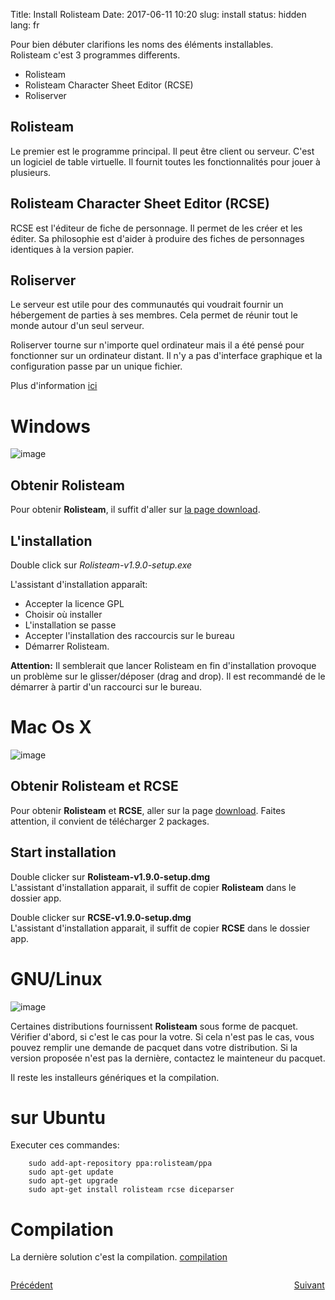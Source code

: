 Title: Install Rolisteam
Date: 2017-06-11 10:20
slug: install
status: hidden
lang: fr



Pour bien débuter clarifions les noms des éléments installables.  
Rolisteam c'est 3 programmes differents.  

*  Rolisteam
*  Rolisteam Character Sheet Editor (RCSE)
*  Roliserver

## Rolisteam

Le premier est le programme principal. Il peut être client ou serveur.
C'est un logiciel de table virtuelle. Il fournit toutes les fonctionnalités pour jouer à plusieurs.

## Rolisteam Character Sheet Editor (RCSE)

RCSE est l'éditeur de fiche de personnage. Il permet de les créer et les éditer.
Sa philosophie est d'aider à produire des fiches de personnages identiques à la version papier.

## Roliserver

Le serveur est utile pour des communautés qui voudrait fournir un hébergement de parties à ses membres.
Cela permet de réunir tout le monde autour d'un seul serveur.  

Roliserver tourne sur n'importe quel ordinateur mais il a été pensé pour fonctionner sur un ordinateur distant.
Il n'y a pas d'interface graphique et la configuration passe par un unique fichier.  

Plus d'information [ici]({filename}fr/02_1_server.md)

# Windows

![image]({static}/images/logo/windows_logo.jpg)

## Obtenir Rolisteam

Pour obtenir **Rolisteam**, il suffit d'aller sur [la page download](http://www.rolisteam.org/download.html).

## L'installation

Double click sur *Rolisteam-v1.9.0-setup.exe*  

L'assistant d'installation apparaît:  

*  Accepter la licence GPL
*  Choisir où installer
*  L'installation se passe
*  Accepter l'installation des raccourcis sur le bureau
*  Démarrer Rolisteam.

**Attention:** Il semblerait que lancer Rolisteam en fin d'installation provoque un problème sur le glisser/déposer (drag and drop).
Il est recommandé de le démarrer à partir d'un raccourci sur le bureau.

# Mac Os X

![image]({static}/images/logo/maxoslogo.png)

## Obtenir Rolisteam et RCSE

Pour obtenir **Rolisteam** et **RCSE**, aller sur la page [download](http://www.rolisteam.org/download.html).
Faites attention, il convient de télécharger 2 packages.

## Start installation

Double clicker sur **Rolisteam-v1.9.0-setup.dmg**  
L'assistant d'installation apparait, il suffit de copier **Rolisteam** dans le dossier app.

Double clicker sur **RCSE-v1.9.0-setup.dmg**  
L'assistant d'installation apparait, il suffit de copier **RCSE** dans le dossier app.

# GNU/Linux

![image]({static}/images/logo/linux-logo.jpg)

Certaines distributions fournissent **Rolisteam** sous forme de pacquet.  
Vérifier d'abord, si c'est le cas pour la votre.
Si cela n'est pas le cas, vous pouvez remplir une demande de pacquet dans votre distribution.
Si la version proposée n'est pas la dernière, contactez le mainteneur du pacquet.

Il reste les installeurs génériques et la compilation.


# sur Ubuntu

Executer ces commandes:

        sudo add-apt-repository ppa:rolisteam/ppa
        sudo apt-get update
        sudo apt-get upgrade
        sudo apt-get install rolisteam rcse diceparser


# Compilation

La dernière solution c'est la compilation.
[compilation]({filename}29_compileLinux.md)



<p style="text-align: left; width:49%; display: inline-block;"><a href="/fr/overview.html">Précédent</a></p>
<p style="text-align: right; width:50%;  display: inline-block;"><a href="/fr/firststeps.html">Suivant</a></p>
